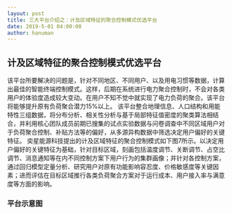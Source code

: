 ```yaml
---
layout: post
title: 三大平台介绍之：计及区域特征的聚合控制模式优选平台
date: 2019-5-01 04:00:00
author: hanuman
---
```


## 计及区域特征的聚合控制模式优选平台
该平台所要解决的问题是，针对不同地区、不同用户、以及用电习惯等数据，计算出最佳的智能终端控制模式。这样，后期在系统进行电力聚合控制时，不会对各类用户的体验度造成较大变动。在用户不知不觉中就实现了电力负荷的聚合。该平台将能够提升原有负荷聚合潜力15%以上。
该平台整合地理信息、人口结构和用能特性三组数据，将分布分析、相关性分析与基于局部特征值密度的聚类算法相结合，并利用核心团队成员前期已搜集的试点实验数据与问卷调查中不同区域用户对于负荷聚合控制、补贴方法等的偏好，从多源异构数据中筛选决定用户偏好的关键特征。
奕星能源科技提出的计及区域特征的聚合控制模式如下图7所示。以决定用户偏好的关键特征为基础，针对目标区域，刻画包括温度调节、关断调节、占空比调节、消息通知等在内不同控制方案下用户行为的集群画像；并针对各控制方案，通过回归模型定量分析、研究用户对原有功能影响容忍度、价格敏感度等关键因素；进而评估在目标区域推行各类负荷聚合方案对于运行成本、用户接入率与满意度等方面的影响。

### 平台示意图
<amp-img src="{{ site.baseurl }}assets/images/plat1.jpg" width="656" height="400" layout="responsive" alt="" class="mb3"></amp-img>
